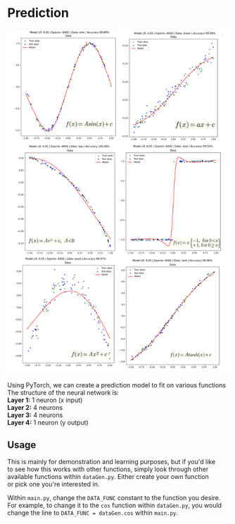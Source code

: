# Prediction
![](https://github.com/Cyclip/prediction/raw/main/repo/demonstration.png)

Using PyTorch, we can create a prediction model to fit on various functions  
The structure of the neural network is:  
**Layer 1:** 1 neuron (x input)  
**Layer 2:** 4 neurons  
**Layer 3:** 4 neurons  
**Layer 4:** 1 neuron (y output)

## Usage
This is mainly for demonstration and learning purposes, but if you'd like  
to see how this works with other functions, simply look through other  
available functions within `dataGen.py`. Either create your own function  
or pick one you're interested in.  
  
Within `main.py`, change the `DATA_FUNC` constant to the function you desire.  
For example, to change it to the `cos` function within `dataGen.py`, you would  
change the line to `DATA_FUNC = dataGen.cos` within `main.py`.